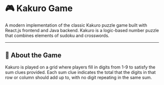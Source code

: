 # 🎮 **Kakuro Game**  
A modern implementation of the classic Kakuro puzzle game built with React.js frontend and Java backend. Kakuro is a logic-based number puzzle that combines elements of sudoku and crosswords.

---

## 🚀 **About the Game**  
Kakuro is played on a grid where players fill in digits from 1-9 to satisfy the sum clues provided. Each sum clue indicates the total that the digits in that row or column should add up to, with no digit repeating in the same sum.

